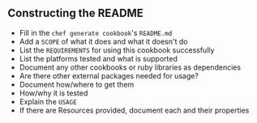 ## Constructing the README
* Fill in the `chef generate cookbook`'s `README.md`
* Add a `SCOPE` of what it does and what it doesn't do
* List the `REQUIREMENTS` for using this cookbook successfully
* List the platforms tested and what is supported
* Document any other cookbooks or ruby libraries as dependencies
* Are there other external packages needed for usage?
 * Document how/where to get them
* How/why it is tested
* Explain the `USAGE`
* If there are Resources provided, document each and their properties
